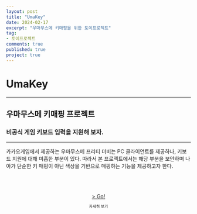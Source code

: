 ```yaml
---
layout: post
title: "UmaKey"
date: 2024-02-17
excerpt: "우마무스메 키매핑을 위한 토이프로젝트"
tag: 
- 토이프로젝트
comments: true
published: true
project: true
---
```


# UmaKey

---

## 우마무스메 키매핑 프로젝트

### 비공식 게임 키보드 입력을 지원해 보자.

---

카카오게임에서 제공하는 우마무스메 프리티 더비는 PC 클라이언트를 제공하나, 키보드 지원에 대해 미흡한 부분이 있다. 따라서 본 프로젝트에서는 해당 부분을 보안하며 나아가 단순한 키 매핑이 아닌 색상을 기반으로 매핑하는 기능을 제공하고자 한다.

<br/>
<br/>
<br/>

<style>
  .btn-container {
    display: flex;
    justify-content: center;
    align-items: center;
  }
  .text-container {
    display: flex;
    justify-content: center;
    align-items: center;
    text-align: center; /* 텍스트의 가로 중앙 정렬을 위해 추가 */
  }
</style>

<div class="btn-container">
  <a href="#" class="btn btn-success" onclick="window.open('https://github.com/onetwohour/UmaKey')">> Go!</a>
</div>

<div class="text-container">
  <p class="text" style="font-size:75%">자세히 보기</p>
</div>
